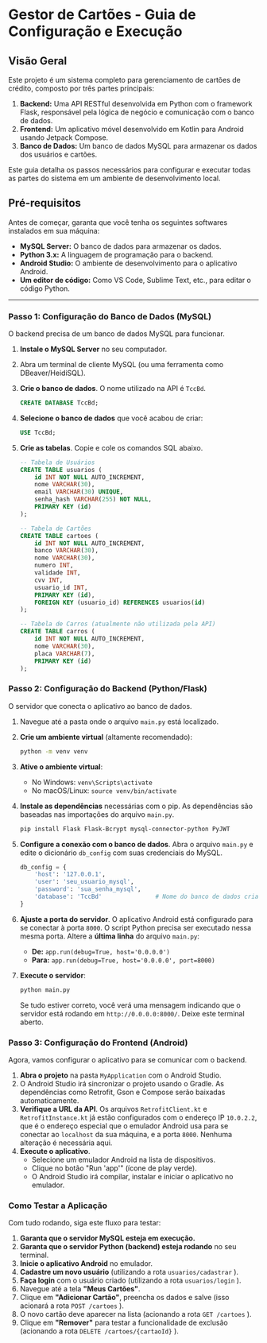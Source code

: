 # Gestor de Cartões - Guia de Configuração e Execução

## Visão Geral

Este projeto é um sistema completo para gerenciamento de cartões de crédito, composto por três partes principais:
1.  **Backend:** Uma API RESTful desenvolvida em Python com o framework Flask, responsável pela lógica de negócio e comunicação com o banco de dados.
2.  **Frontend:** Um aplicativo móvel desenvolvido em Kotlin para Android usando Jetpack Compose.
3.  **Banco de Dados:** Um banco de dados MySQL para armazenar os dados dos usuários e cartões.

Este guia detalha os passos necessários para configurar e executar todas as partes do sistema em um ambiente de desenvolvimento local.

## Pré-requisitos

Antes de começar, garanta que você tenha os seguintes softwares instalados em sua máquina:

* **MySQL Server:** O banco de dados para armazenar os dados.
* **Python 3.x:** A linguagem de programação para o backend.
* **Android Studio:** O ambiente de desenvolvimento para o aplicativo Android.
* **Um editor de código:** Como VS Code, Sublime Text, etc., para editar o código Python.

---

### Passo 1: Configuração do Banco de Dados (MySQL)

O backend precisa de um banco de dados MySQL para funcionar.

1.  **Instale o MySQL Server** no seu computador.
2.  Abra um terminal de cliente MySQL (ou uma ferramenta como DBeaver/HeidiSQL).
3.  **Crie o banco de dados**. O nome utilizado na API é `TccBd`.
    ```sql
    CREATE DATABASE TccBd;
    ```
4.  **Selecione o banco de dados** que você acabou de criar:
    ```sql
    USE TccBd;
    ```
5.  **Crie as tabelas**. Copie e cole os comandos SQL abaixo.

    ```sql
    -- Tabela de Usuários
    CREATE TABLE usuarios (
        id INT NOT NULL AUTO_INCREMENT,
        nome VARCHAR(30),
        email VARCHAR(30) UNIQUE,
        senha_hash VARCHAR(255) NOT NULL,
        PRIMARY KEY (id)
    );

    -- Tabela de Cartões
    CREATE TABLE cartoes (
        id INT NOT NULL AUTO_INCREMENT,
        banco VARCHAR(30),
        nome VARCHAR(30),
        numero INT,
        validade INT,
        cvv INT, 
        usuario_id INT, 
        PRIMARY KEY (id),
        FOREIGN KEY (usuario_id) REFERENCES usuarios(id)
    );

    -- Tabela de Carros (atualmente não utilizada pela API)
    CREATE TABLE carros (
        id INT NOT NULL AUTO_INCREMENT,
        nome VARCHAR(30),
        placa VARCHAR(7),
        PRIMARY KEY (id)
    );
    ```

### Passo 2: Configuração do Backend (Python/Flask)

O servidor que conecta o aplicativo ao banco de dados.

1.  Navegue até a pasta onde o arquivo `main.py` está localizado.
2.  **Crie um ambiente virtual** (altamente recomendado):
    ```sh
    python -m venv venv
    ```
3.  **Ative o ambiente virtual**:
    * No Windows: `venv\Scripts\activate`
    * No macOS/Linux: `source venv/bin/activate`
4.  **Instale as dependências** necessárias com o pip. As dependências são baseadas nas importações do arquivo `main.py`.
    ```sh
    pip install Flask Flask-Bcrypt mysql-connector-python PyJWT
    ```
5.  **Configure a conexão com o banco de dados**. Abra o arquivo `main.py` e edite o dicionário `db_config` com suas credenciais do MySQL.
    ```python
    db_config = {
        'host': '127.0.0.1',
        'user': 'seu_usuario_mysql',      
        'password': 'sua_senha_mysql',    
        'database': 'TccBd'               # Nome do banco de dados criado no Passo 1
    }
    ```
6.  **Ajuste a porta do servidor**. O aplicativo Android está configurado para se conectar à porta `8000`. O script Python precisa ser executado nessa mesma porta. Altere a **última linha** do arquivo `main.py`:

    * **De:** `app.run(debug=True, host='0.0.0.0')`
    * **Para:** `app.run(debug=True, host='0.0.0.0', port=8000)`

7.  **Execute o servidor**:
    ```sh
    python main.py
    ```
    Se tudo estiver correto, você verá uma mensagem indicando que o servidor está rodando em `http://0.0.0.0:8000/`. Deixe este terminal aberto.

### Passo 3: Configuração do Frontend (Android)

Agora, vamos configurar o aplicativo para se comunicar com o backend.

1.  **Abra o projeto** na pasta `MyApplication` com o Android Studio.
2.  O Android Studio irá sincronizar o projeto usando o Gradle. As dependências como Retrofit, Gson e Compose serão baixadas automaticamente.
3.  **Verifique a URL da API**. Os arquivos `RetrofitClient.kt` e `RetrofitInstance.kt` já estão configurados com o endereço IP `10.0.2.2`, que é o endereço especial que o emulador Android usa para se conectar ao `localhost` da sua máquina, e a porta `8000`. Nenhuma alteração é necessária aqui.
4.  **Execute o aplicativo**.
    * Selecione um emulador Android na lista de dispositivos.
    * Clique no botão "Run 'app'" (ícone de play verde).
    * O Android Studio irá compilar, instalar e iniciar o aplicativo no emulador.

### Como Testar a Aplicação

Com tudo rodando, siga este fluxo para testar:

1.  **Garanta que o servidor MySQL esteja em execução.**
2.  **Garanta que o servidor Python (backend) esteja rodando** no seu terminal.
3.  **Inicie o aplicativo Android** no emulador.
4.  **Cadastre um novo usuário** (utilizando a rota `usuarios/cadastrar` ).
5.  **Faça login** com o usuário criado (utilizando a rota `usuarios/login` ).
6.  Navegue até a tela **"Meus Cartões"**.
7.  Clique em **"Adicionar Cartão"**, preencha os dados e salve (isso acionará a rota `POST /cartoes` ).
8.  O novo cartão deve aparecer na lista (acionando a rota `GET /cartoes` ).
9.  Clique em **"Remover"** para testar a funcionalidade de exclusão (acionando a rota `DELETE /cartoes/{cartaoId}` ).
